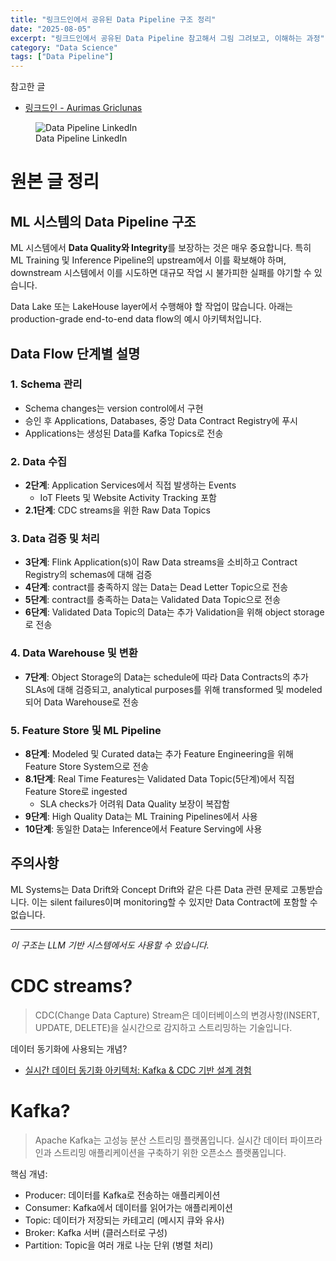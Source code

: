 ```yaml
---
title: "링크드인에서 공유된 Data Pipeline 구조 정리"
date: "2025-08-05"
excerpt: "링크드인에서 공유된 Data Pipeline 참고해서 그림 그려보고, 이해하는 과정"
category: "Data Science"
tags: ["Data Pipeline"]
---
```


참고한 글
- [링크드인 - Aurimas Griclunas](https://www.linkedin.com/posts/aurimas-griciunas_ai-machinelearning-dataengineering-activity-7355922071824011264-xe3s/?utm_source=share&utm_medium=member_android&rcm=ACoAADafY9YBl0pYjiYslOSavtyIuLdy1Q7QDOo)

<figure>
  <img src="/post/DataScience/Datapipeline_linkedin.gif" alt="Data Pipeline LinkedIn" />
  <figcaption>Data Pipeline LinkedIn</figcaption>
</figure>

# 원본 글 정리

## ML 시스템의 Data Pipeline 구조

ML 시스템에서 **Data Quality와 Integrity**를 보장하는 것은 매우 중요합니다. 특히 ML Training 및 Inference Pipeline의 upstream에서 이를 확보해야 하며, downstream 시스템에서 이를 시도하면 대규모 작업 시 불가피한 실패를 야기할 수 있습니다.

Data Lake 또는 LakeHouse layer에서 수행해야 할 작업이 많습니다. 아래는 production-grade end-to-end data flow의 예시 아키텍처입니다.

## Data Flow 단계별 설명

### 1. Schema 관리
- Schema changes는 version control에서 구현
- 승인 후 Applications, Databases, 중앙 Data Contract Registry에 푸시
- Applications는 생성된 Data를 Kafka Topics로 전송

### 2. Data 수집
- **2단계**: Application Services에서 직접 발생하는 Events
  - IoT Fleets 및 Website Activity Tracking 포함
- **2.1단계**: CDC streams을 위한 Raw Data Topics

### 3. Data 검증 및 처리
- **3단계**: Flink Application(s)이 Raw Data streams을 소비하고 Contract Registry의 schemas에 대해 검증
- **4단계**: contract를 충족하지 않는 Data는 Dead Letter Topic으로 전송
- **5단계**: contract를 충족하는 Data는 Validated Data Topic으로 전송
- **6단계**: Validated Data Topic의 Data는 추가 Validation을 위해 object storage로 전송

### 4. Data Warehouse 및 변환
- **7단계**: Object Storage의 Data는 schedule에 따라 Data Contracts의 추가 SLAs에 대해 검증되고, analytical purposes를 위해 transformed 및 modeled되어 Data Warehouse로 전송

### 5. Feature Store 및 ML Pipeline
- **8단계**: Modeled 및 Curated data는 추가 Feature Engineering을 위해 Feature Store System으로 전송
- **8.1단계**: Real Time Features는 Validated Data Topic(5단계)에서 직접 Feature Store로 ingested
  - SLA checks가 어려워 Data Quality 보장이 복잡함
- **9단계**: High Quality Data는 ML Training Pipelines에서 사용
- **10단계**: 동일한 Data는 Inference에서 Feature Serving에 사용

## 주의사항

ML Systems는 Data Drift와 Concept Drift와 같은 다른 Data 관련 문제로 고통받습니다. 이는 silent failures이며 monitoring할 수 있지만 Data Contract에 포함할 수 없습니다.

---

*이 구조는 LLM 기반 시스템에서도 사용할 수 있습니다.*



# CDC streams?

> CDC(Change Data Capture) Stream은 데이터베이스의 변경사항(INSERT, UPDATE, DELETE)을 실시간으로 감지하고 스트리밍하는 기술입니다.


데이터 동기화에 사용되는 개념?
- [실시간 데이터 동기화 아키텍처: Kafka & CDC 기반 설계 경험](https://velog.io/@isntkyu/AWS-DMS-%EB%B3%80%EA%B2%BD-%EB%8D%B0%EC%9D%B4%ED%84%B0-%EC%BA%A1%EC%B2%98CDC%EC%99%80-Kafka%EB%A5%BC-%ED%99%9C%EC%9A%A9%ED%95%9C-%EC%8B%A4%EC%8B%9C%EA%B0%84-%EB%8D%B0%EC%9D%B4%ED%84%B0-%EC%8A%A4%ED%8A%B8%EB%A6%AC%EB%B0%8D-%EC%95%84%ED%82%A4%ED%85%8D%EC%B2%98-%EC%84%A4%EA%B3%84)



# Kafka?

> Apache Kafka는 고성능 분산 스트리밍 플랫폼입니다. 실시간 데이터 파이프라인과 스트리밍 애플리케이션을 구축하기 위한 오픈소스 플랫폼입니다.


핵심 개념:
- Producer: 데이터를 Kafka로 전송하는 애플리케이션
- Consumer: Kafka에서 데이터를 읽어가는 애플리케이션
- Topic: 데이터가 저장되는 카테고리 (메시지 큐와 유사)
- Broker: Kafka 서버 (클러스터로 구성)
- Partition: Topic을 여러 개로 나눈 단위 (병렬 처리)


